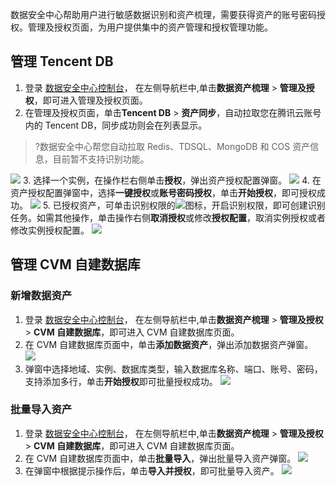 数据安全中心帮助用户进行敏感数据识别和资产梳理，需要获得资产的账号密码授权。管理及授权页面，为用户提供集中的资产管理和授权管理功能。

## 管理 Tencent DB
1. 登录 [数据安全中心控制台](https://console.cloud.tencent.com/dsgc/overview)，	在左侧导航栏中,单击**数据资产梳理** > **管理及授权**，即可进入管理及授权页面。
2. 在管理及授权页面，单击**Tencent DB** > **资产同步**，自动拉取您在腾讯云账号内的 Tencent DB，同步成功则会在列表显示。 
>?数据安全中心帮您自动拉取 Redis、TDSQL、MongoDB 和 COS 资产信息，目前暂不支持识别功能。
>
![](https://main.qcloudimg.com/raw/e425ad0ae857044a52d5704b1333f9dc.png)
3.	选择一个实例，在操作栏右侧单击**授权**，弹出资产授权配置弹窗。
![](https://main.qcloudimg.com/raw/99f587589ea32a45b5bbdfc41c1887fe.png)
4.	在资产授权配置弹窗中，选择**一键授权**或**账号密码授权**，单击**开始授权**，即可授权成功。
![](https://main.qcloudimg.com/raw/e580ba608212499811c2391eec779ccf.png)
5. 已授权资产，可单击识别权限的![](https://main.qcloudimg.com/raw/2baf4618fc0e75c015ca3d04abdad5ee.png)图标，开启识别权限，即可创建识别任务。如需其他操作，单击操作右侧**取消授权**或修改**授权配置**，取消实例授权或者修改实例授权配置。
![](https://main.qcloudimg.com/raw/26a224637ca689fa90b870525189d5bc.png)


## 管理 CVM 自建数据库
### 新增数据资产
1.  登录 [数据安全中心控制台](https://console.cloud.tencent.com/dsgc/overview)，	在左侧导航栏中,单击**数据资产梳理** > **管理及授权** > **CVM 自建数据库**，即可进入 CVM 自建数据库页面。
3. 在 CVM 自建数据库页面中，单击**添加数据资产**，弹出添加数据资产弹窗。
![](https://main.qcloudimg.com/raw/47a1fec0066338b12b77273d9355f0f5.png)
4. 弹窗中选择地域、实例、数据库类型，输入数据库名称、端口、账号、密码，支持添加多行，单击**开始授权**即可批量授权成功。 
![](https://main.qcloudimg.com/raw/18c717c29347da241b88336780eb2acf.png)

### 批量导入资产
1.  登录 [数据安全中心控制台](https://console.cloud.tencent.com/dsgc/overview)，	在左侧导航栏中,单击**数据资产梳理** > **管理及授权** > **CVM 自建数据库**，即可进入 CVM 自建数据库页面。
2. 在 CVM 自建数据库页面中，单击**批量导入**，弹出批量导入资产弹窗。
![](https://main.qcloudimg.com/raw/efb2f715d174d26f39f10d4a1a11c14c.png)
3. 在弹窗中根据提示操作后，单击**导入并授权**，即可批量导入资产。
![](https://main.qcloudimg.com/raw/6cc198cba568c9532d21f1d540b98d28.png)
